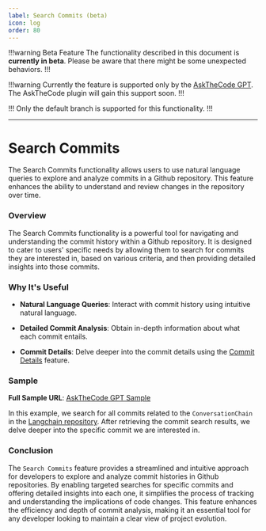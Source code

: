 ```yaml
---
label: Search Commits (beta)
icon: log
order: 80
---
```


!!!warning Beta Feature
The functionality described in this document is **currently in beta**. Please be aware that there might be some unexpected behaviors.
!!!

!!!warning
Currently the feature is supported only by the [AskTheCode GPT](https://chat.openai.com/g/g-3s6SJ5V7S-askthecode). The AskTheCode plugin will gain this support soon.
!!!

!!!
Only the default branch is supported for this functionality.
!!!

---

# Search Commits

The Search Commits functionality allows users to use natural language queries to explore and analyze commits in a Github repository. This feature enhances the ability to understand and review changes in the repository over time.

### Overview

The Search Commits functionality is a powerful tool for navigating and understanding the commit history within a Github repository. It is designed to cater to users' specific needs by allowing them to search for commits they are interested in, based on various criteria, and then providing detailed insights into those commits.

### Why It's Useful

- **Natural Language Queries**: Interact with commit history using intuitive natural language.

- **Detailed Commit Analysis**: Obtain in-depth information about what each commit entails.

- **Commit Details**: Delve deeper into the commit details using the [Commit Details](/features/commits/commit-details) feature.

### Sample

**Full Sample URL**: [AskTheCode GPT Sample](https://chat.openai.com/share/14b32233-8299-401c-8159-26f9106b0999)

In this example, we search for all commits related to the `ConversationChain` in the [Langchain repository](https://github.com/langchain-ai/langchain). After retrieving the commit search results, we delve deeper into the specific commit we are interested in.

### Conclusion

The `Search Commits` feature provides a streamlined and intuitive approach for developers to explore and analyze commit histories in Github repositories. By enabling targeted searches for specific commits and offering detailed insights into each one, it simplifies the process of tracking and understanding the implications of code changes. This feature enhances the efficiency and depth of commit analysis, making it an essential tool for any developer looking to maintain a clear view of project evolution.
